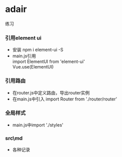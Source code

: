 # adair
练习

### 引用element ui
* 安装 npm i element-ui -S
* main.js引用   
  import ElementUI from 'element-ui'  
  Vue.use(ElementUI)  

### 引用路由
* 在router.js中定义路由，导出router实例
* 在main.js中引入 import Router from './router/router'

### 全局样式
* main.js中import './styles'

### src\md 
* 各种记录

